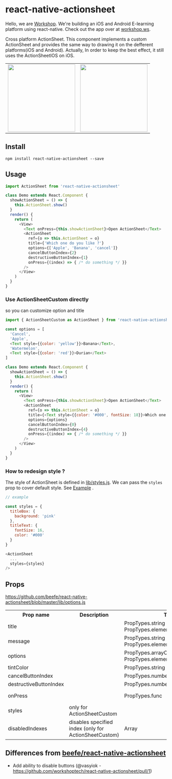 # react-native-actionsheet

Hello, we are [Workshop](https://github.com/workshoptech). We're building an iOS and Android E-learning platform using react-native. Check out the app over at [workshop.ws](https://workshop.ws).

Cross platform ActionSheet. This component implements a custom ActionSheet  and provides the same way to drawing it on the defferent platforms(iOS and Android). Actually, In order to keep the best effect, it still uses the ActionSheetIOS on iOS.

<table>
  <tbody>
    <tr>
      <td align="center" valign="top">
        <img width="210" src="./docs/ios-custom.png">
      </td>
      <td align="center" valign="top">
        <img width="210" src="./docs/ios-native.png">
      </td>
    </tr>
  </tbody>
</table>

## Install

```
npm install react-native-actionsheet --save
```

## Usage

```js
import ActionSheet from 'react-native-actionsheet'

class Demo extends React.Component {
  showActionSheet = () => {
    this.ActionSheet.show()
  }
  render() {
    return (
      <View>
        <Text onPress={this.showActionSheet}>Open ActionSheet</Text>
        <ActionSheet
          ref={o => this.ActionSheet = o}
          title={'Which one do you like ?'}
          options={['Apple', 'Banana', 'cancel']}
          cancelButtonIndex={2}
          destructiveButtonIndex={1}
          onPress={(index) => { /* do something */ }}
        />
      </View>
    )
  }
}
```


### Use ActionSheetCustom directly

so you can customize option and title

```js
import { ActionSheetCustom as ActionSheet } from 'react-native-actionsheet'

const options = [
  'Cancel', 
  'Apple', 
  <Text style={{color: 'yellow'}}>Banana</Text>,
  'Watermelon', 
  <Text style={{color: 'red'}}>Durian</Text>
]

class Demo extends React.Component {
  showActionSheet = () => {
    this.ActionSheet.show()
  }
  render() {
    return (
      <View>
        <Text onPress={this.showActionSheet}>Open ActionSheet</Text>
        <ActionSheet
          ref={o => this.ActionSheet = o}
          title={<Text style={{color: '#000', fontSize: 18}}>Which one do you like?</Text>}
          options={options}
          cancelButtonIndex={0}
          destructiveButtonIndex={4}
          onPress={(index) => { /* do something */ }}
        />
      </View>
    )
  }
}
```

### How to redesign style ?

The style of ActionSheet is defined in [lib/styles.js](https://github.com/beefe/react-native-actionsheet/blob/master/lib/styles.js). We can pass the `styles` prop to cover default style. See [Example](https://github.com/beefe/react-native-actionsheet/blob/master/example/app/ExampleB.js#L48) .

```javascript
// example

const styles = {
  titleBox: {
    background: 'pink'
  },
  titleText: {
    fontSize: 16,
    color: '#000'
  }
}

<ActionSheet
  ...
  styles={styles}
/>
```

## Props

https://github.com/beefe/react-native-actionsheet/blob/master/lib/options.js

<table>
    <tr>
        <th>Prop name</th>
        <th>Description</th>
        <th>Type</th>
        <th>Default</th>
    </tr>
    <tr>
        <td>title</td>
        <td></td>
        <td>PropTypes.string or PropTypes.element</td>
        <td></td>
    </tr>
    <tr>
        <td>message</td>
        <td></td>
        <td>PropTypes.string or PropTypes.element</td>
        <td></td>
    </tr>
    <tr>
        <td>options</td>
        <td></td>
        <td>PropTypes.arrayOf([PropTypes.string, PropTypes.element])</td>
        <td></td>
    </tr>
    <tr>
        <td>tintColor</td>
        <td></td>
        <td>PropTypes.string</td>
        <td></td>
    </tr>
    <tr>
        <td>cancelButtonIndex</td>
        <td></td>
        <td>PropTypes.number</td>
        <td></td>
    </tr>
    <tr>
        <td>destructiveButtonIndex</td>
        <td></td>
        <td>PropTypes.number</td>
        <td></td>
    </tr>
    <tr>
        <td>onPress</td>
        <td></td>
        <td>PropTypes.func</td>
        <td>(index) => {}</td>
    </tr>
    <tr>
        <td>styles</td>
        <td>only for ActionSheetCustom</td>
        <td></td>
        <td>{}</td>
    </tr>
    <tr>
      <td>disabledIndexes</td>
      <td>disables specified index (only for ActionSheetCustom)</td>
      <td>Array</td>
      <td>[]</td>
    </tr>
</table>

## Differences from [beefe/react-native-actionsheet](https://github.com/beefe/react-native-actionsheet)

- Add ability to disable buttons (@vasyiok - https://github.com/workshoptech/react-native-actionsheet/pull/1)